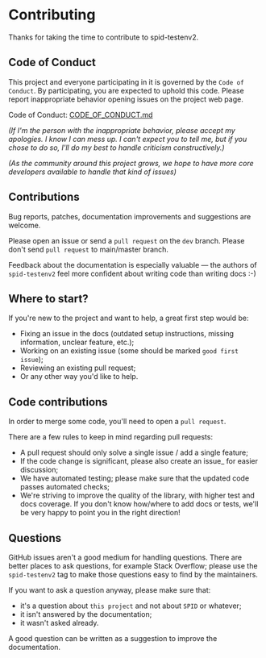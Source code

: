 Contributing
============

Thanks for taking the time to contribute to spid-testenv2.

Code of Conduct
---------------

This project and everyone participating in it is governed by the `Code of
Conduct`. By participating, you are expected to uphold this code. Please
report inappropriate behavior opening issues on the project web page.

Code of Conduct: [CODE_OF_CONDUCT.md](CODE_OF_CONDUCT.md)

*(If I'm the person with the inappropriate behavior, please accept my
apologies. I know I can mess up. I can't expect you to tell me, but if you
chose to do so, I'll do my best to handle criticism constructively.)*

*(As the community around this project grows, we hope to have more core
developers available to handle that kind of issues)*


Contributions
-------------

Bug reports, patches, documentation improvements and suggestions are welcome.

Please open an issue or send a `pull request` on the `dev` branch.
Please don't send `pull request` to main/master branch.

Feedback about the documentation is especially valuable — the authors of
``spid-testenv2`` feel more confident about writing code than writing docs :-)


Where to start?
---------------

If you're new to the project and want to help, a great first step would be:

* Fixing an issue in the docs (outdated setup instructions, missing information,
  unclear feature, etc.);
* Working on an existing issue (some should be marked ``good first issue``);
* Reviewing an existing pull request;
* Or any other way you'd like to help.


Code contributions
------------------

In order to merge some code, you'll need to open a `pull request`.

There are a few rules to keep in mind regarding pull requests:

* A pull request should only solve a single issue / add a single feature;
* If the code change is significant, please also create an issue_ for easier discussion;
* We have automated testing; please make sure that the updated code passes automated checks;
* We're striving to improve the quality of the library, with higher test and docs coverage.
  If you don't know how/where to add docs or tests, we'll be very happy to point you in the right
  direction!


Questions
---------

GitHub issues aren't a good medium for handling questions. There are better
places to ask questions, for example Stack Overflow; please use the
``spid-testenv2`` tag to make those questions easy to find by the maintainers.

If you want to ask a question anyway, please make sure that:

- it's a question about ``this project`` and not about ``SPID`` or whatever;
- it isn't answered by the documentation;
- it wasn't asked already.

A good question can be written as a suggestion to improve the documentation.
